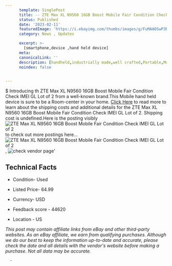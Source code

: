 ```yaml
---
      template: SinglePost
      title: -- ZTE Max XL N9560 16GB Boost Mobile Fair Condition Check IMEI GL Lot of 2
      status: Published
      date: '2023-02-11'
      featuredImage: 'https://i.ebayimg.com/thumbs/images/g/FuMAAOSwP3Rj49qk/s-l225.jpg'
      category: News , Updates

      excerpt: >-
        [smartphone,device ,hand held device]
      meta:
      canonicalLink: ''
      description: [handheld,industrially made,well crafted,Portable,Mobile,Compact,Convenient,Lightweight,Maneuverable,Man-portable,Miniature,Carriable,Hand-held,Light,Holdable,Transportable,Mobile device,Pocket-sized,On-the-go,Wireless,Cordless,Compact size,Convenient size, smartphone,device ,hand held device]
      noindex: false
      

---
```

$
      Introducing th ZTE Max XL N9560 16GB Boost Mobile Fair Condition Check IMEI GL Lot of 2 from a well-known brand.This Mobile hand held device is sure to be a Room-center in your home. [Click Here](https://www.ebay.com/itm/334738092786?hash=item4deff1f2f2%3Ag%3AFuMAAOSwP3Rj49qk&mkevt=1&mkcid=1&mkrid=711-53200-19255-0&campid=%253CePNCampaignId%253E&customid=%253CreferenceId%253E&toolid=10049) to read more to learn about the shipping costs and additional details for the ZTE Max XL N9560 16GB Boost Mobile Fair Condition Check IMEI GL Lot of 2. Shipping cost is undefined.Here is the posting visibly ![ZTE Max XL N9560 16GB Boost Mobile Fair Condition Check IMEI GL Lot of 2](https://i.ebayimg.com/thumbs/images/g/FuMAAOSwP3Rj49qk/s-l225.jpg) to check out more postings here... ![ZTE Max XL N9560 16GB Boost Mobile Fair Condition Check IMEI GL Lot of 2](https://i.ebayimg.com/images/g/FuMAAOSwP3Rj49qk/s-l1600.jpg), ![check vendor page](https://origin-galleryplus.ebayimg.com/ws/web/334738092786_2_0_1/225x225.jpg,https://origin-galleryplus.ebayimg.com/ws/web/334738092786_3_0_1/225x225.jpg,https://origin-galleryplus.ebayimg.com/ws/web/334738092786_4_0_1/225x225.jpg,https://origin-galleryplus.ebayimg.com/ws/web/334738092786_5_0_1/225x225.jpg,https://origin-galleryplus.ebayimg.com/ws/web/334738092786_6_0_1/225x225.jpg,https://origin-galleryplus.ebayimg.com/ws/web/334738092786_7_0_1/225x225.jpg)'

      

 ## Technical Facts 



     
      

 - Condition- Used 


      

 - Listed Price- 64.99 


      

 - Currency- USD 


      

 - Feedback score - 44620 


      

 - Location - US 


      
      

 *_This post may contain affiliate links from eBay and other third-party websites. As an eBay affiliate, we earn from qualifying purchases. Although we do our best to keep the information up-to-date and accurate, please check the date and all details with the vendor's website before making a purchase. Not all data may be accurate._*




      -
